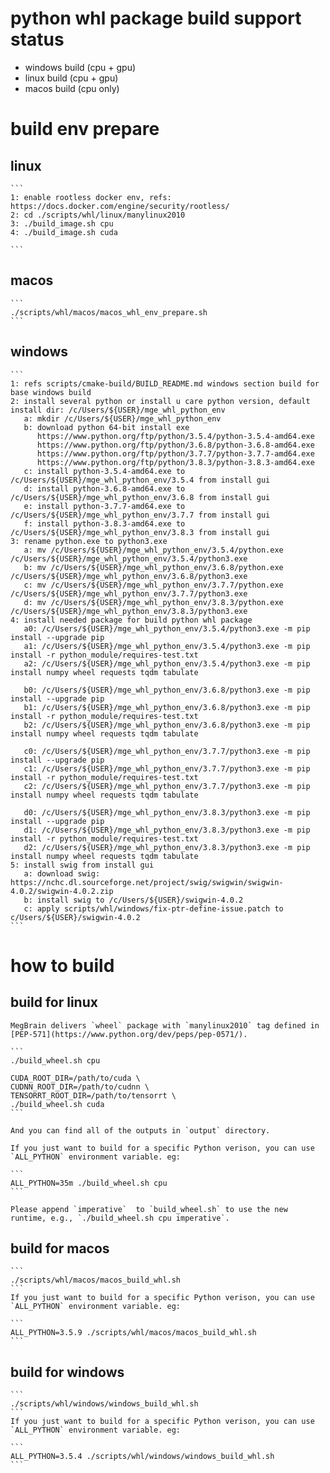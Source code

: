 # python whl package build support status
*  windows build (cpu + gpu)
*  linux   build (cpu + gpu)
*  macos   build (cpu only)
# build env prepare
## linux

    ```
    1: enable rootless docker env, refs: https://docs.docker.com/engine/security/rootless/
    2: cd ./scripts/whl/linux/manylinux2010
    3: ./build_image.sh cpu
    4: ./build_image.sh cuda

    ```

## macos
    ```
    ./scripts/whl/macos/macos_whl_env_prepare.sh
    ```

## windows
    ```
    1: refs scripts/cmake-build/BUILD_README.md windows section build for base windows build
    2: install several python or install u care python version, default install dir: /c/Users/${USER}/mge_whl_python_env
       a: mkdir /c/Users/${USER}/mge_whl_python_env
       b: download python 64-bit install exe
          https://www.python.org/ftp/python/3.5.4/python-3.5.4-amd64.exe
          https://www.python.org/ftp/python/3.6.8/python-3.6.8-amd64.exe
          https://www.python.org/ftp/python/3.7.7/python-3.7.7-amd64.exe
          https://www.python.org/ftp/python/3.8.3/python-3.8.3-amd64.exe
       c: install python-3.5.4-amd64.exe to /c/Users/${USER}/mge_whl_python_env/3.5.4 from install gui
       d: install python-3.6.8-amd64.exe to /c/Users/${USER}/mge_whl_python_env/3.6.8 from install gui
       e: install python-3.7.7-amd64.exe to /c/Users/${USER}/mge_whl_python_env/3.7.7 from install gui
       f: install python-3.8.3-amd64.exe to /c/Users/${USER}/mge_whl_python_env/3.8.3 from install gui
    3: rename python.exe to python3.exe
       a: mv /c/Users/${USER}/mge_whl_python_env/3.5.4/python.exe /c/Users/${USER}/mge_whl_python_env/3.5.4/python3.exe
       b: mv /c/Users/${USER}/mge_whl_python_env/3.6.8/python.exe /c/Users/${USER}/mge_whl_python_env/3.6.8/python3.exe
       c: mv /c/Users/${USER}/mge_whl_python_env/3.7.7/python.exe /c/Users/${USER}/mge_whl_python_env/3.7.7/python3.exe
       d: mv /c/Users/${USER}/mge_whl_python_env/3.8.3/python.exe /c/Users/${USER}/mge_whl_python_env/3.8.3/python3.exe
    4: install needed package for build python whl package
       a0: /c/Users/${USER}/mge_whl_python_env/3.5.4/python3.exe -m pip install --upgrade pip
       a1: /c/Users/${USER}/mge_whl_python_env/3.5.4/python3.exe -m pip install -r python_module/requires-test.txt
       a2: /c/Users/${USER}/mge_whl_python_env/3.5.4/python3.exe -m pip install numpy wheel requests tqdm tabulate

       b0: /c/Users/${USER}/mge_whl_python_env/3.6.8/python3.exe -m pip install --upgrade pip
       b1: /c/Users/${USER}/mge_whl_python_env/3.6.8/python3.exe -m pip install -r python_module/requires-test.txt
       b2: /c/Users/${USER}/mge_whl_python_env/3.6.8/python3.exe -m pip install numpy wheel requests tqdm tabulate

       c0: /c/Users/${USER}/mge_whl_python_env/3.7.7/python3.exe -m pip install --upgrade pip
       c1: /c/Users/${USER}/mge_whl_python_env/3.7.7/python3.exe -m pip install -r python_module/requires-test.txt
       c2: /c/Users/${USER}/mge_whl_python_env/3.7.7/python3.exe -m pip install numpy wheel requests tqdm tabulate

       d0: /c/Users/${USER}/mge_whl_python_env/3.8.3/python3.exe -m pip install --upgrade pip
       d1: /c/Users/${USER}/mge_whl_python_env/3.8.3/python3.exe -m pip install -r python_module/requires-test.txt
       d2: /c/Users/${USER}/mge_whl_python_env/3.8.3/python3.exe -m pip install numpy wheel requests tqdm tabulate
    5: install swig from install gui
       a: download swig: https://nchc.dl.sourceforge.net/project/swig/swigwin/swigwin-4.0.2/swigwin-4.0.2.zip
       b: install swig to /c/Users/${USER}/swigwin-4.0.2
       c: apply scripts/whl/windows/fix-ptr-define-issue.patch to c/Users/${USER}/swigwin-4.0.2
    ```

# how to build
## build for linux
    MegBrain delivers `wheel` package with `manylinux2010` tag defined in [PEP-571](https://www.python.org/dev/peps/pep-0571/).

    ```
    ./build_wheel.sh cpu
    
    CUDA_ROOT_DIR=/path/to/cuda \
    CUDNN_ROOT_DIR=/path/to/cudnn \
    TENSORRT_ROOT_DIR=/path/to/tensorrt \
    ./build_wheel.sh cuda
    ```

    And you can find all of the outputs in `output` directory.
    
    If you just want to build for a specific Python verison, you can use `ALL_PYTHON` environment variable. eg:

    ```
    ALL_PYTHON=35m ./build_wheel.sh cpu
    ```

    Please append `imperative`  to `build_wheel.sh` to use the new runtime, e.g., `./build_wheel.sh cpu imperative`.
## build for macos
    ```
    ./scripts/whl/macos/macos_build_whl.sh
    ```
    If you just want to build for a specific Python verison, you can use `ALL_PYTHON` environment variable. eg:

    ```
    ALL_PYTHON=3.5.9 ./scripts/whl/macos/macos_build_whl.sh
    ```
## build for windows
    ```
    ./scripts/whl/windows/windows_build_whl.sh
    ```
    If you just want to build for a specific Python verison, you can use `ALL_PYTHON` environment variable. eg:

    ```
    ALL_PYTHON=3.5.4 ./scripts/whl/windows/windows_build_whl.sh
    ```
